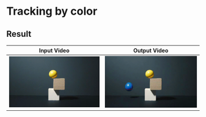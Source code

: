 # Tracking by color

## Result

| Input Video   | Output Video    |
|--------------- | --------------- |
| ![Bouncing ball](resources/bouncing_ball.gif)    | ![Tracked bouncing ball](resources/tracked_bouncing_ball.gif)    |
